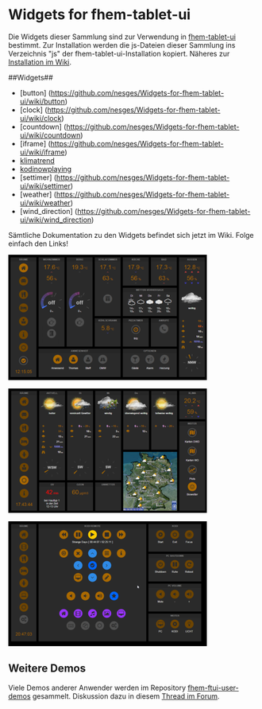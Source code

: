 # Widgets for fhem-tablet-ui

Die Widgets dieser Sammlung sind zur Verwendung in [fhem-tablet-ui](https://github.com/knowthelist/fhem-tablet-ui/) bestimmt. Zur Installation werden die js-Dateien dieser Sammlung ins Verzeichnis "js" der fhem-tablet-ui-Installation kopiert. Näheres zur [Installation im Wiki](https://github.com/nesges/Widgets-for-fhem-tablet-ui/wiki/Installation).

##Widgets##

* [button] (https://github.com/nesges/Widgets-for-fhem-tablet-ui/wiki/button)
* [clock] (https://github.com/nesges/Widgets-for-fhem-tablet-ui/wiki/clock)
* [countdown] (https://github.com/nesges/Widgets-for-fhem-tablet-ui/wiki/countdown)
* [iframe] (https://github.com/nesges/Widgets-for-fhem-tablet-ui/wiki/iframe)
* [klimatrend](https://github.com/nesges/Widgets-for-fhem-tablet-ui/wiki/klimatrend)
* [kodinowplaying](https://github.com/nesges/Widgets-for-fhem-tablet-ui/wiki/kodinowplaying)
* [settimer] (https://github.com/nesges/Widgets-for-fhem-tablet-ui/wiki/settimer)
* [weather] (https://github.com/nesges/Widgets-for-fhem-tablet-ui/wiki/weather)
* [wind_direction] (https://github.com/nesges/Widgets-for-fhem-tablet-ui/wiki/wind_direction)

Sämtliche Dokumentation zu den Widgets befindet sich jetzt im Wiki. Folge einfach den Links!

![](https://raw.githubusercontent.com/nesges/TabletUI-Demo-WOPR/master/screenshots/small/index.png)

![](https://raw.githubusercontent.com/nesges/TabletUI-Demo-WOPR/master/screenshots/small/aussen.png)

![](https://raw.githubusercontent.com/nesges/TabletUI-Demo-WOPR/master/screenshots/small/wohnzimmer-xbmc-simple.png)

## Weitere Demos

Viele Demos anderer Anwender werden im Repository [fhem-ftui-user-demos](https://github.com/ovibox/fhem-ftui-user-demos) gesammelt. Diskussion dazu in diesem [Thread im Forum](http://forum.fhem.de/index.php?topic=37378.msg296510#msg296510).

